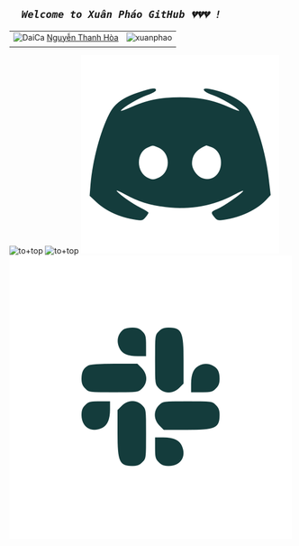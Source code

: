 ##  **_`   Welcome to Xuân Pháo GitHub 💔💔💔 ! `_**
|  | |
| :---: | :---: |
| ![DaiCa](https://user-images.githubusercontent.com/83102917/224762789-b8ded563-bcf5-4d1c-b0f4-dc3300b00cd3.png) <a href="https://www.youtube.com/channel/UCxvQ4j_oWcUrUkGbHWs4dLw" target="_blank"> Nguyễn Thanh Hòa</a> | ![xuanphao](https://user-images.githubusercontent.com/83102917/224962770-85b5a06c-e271-4cb8-84ce-f5c203e5452f.svg) |
| | |




<!-- <a href="https://www.youtube.com/channel/UCxvQ4j_oWcUrUkGbHWs4dLw" target="_blank">
 <img src="https://user-images.githubusercontent.com/83102917/225055660-5705930f-50cb-43db-87ad-40a3bbfd10e4.svg" alt="Vecter" />
</a> -->

![to+top](https://github.com/xuanphao19/xuanphao19/assets/83102917/010efc94-54c3-4025-b26c-3b38297d8b3e)
![to+top](https://github.com/xuanphao19/xuanphao19/assets/83102917/b7050c29-c68e-42c4-bee2-705d6c8ec8d0)
![to+top](https://raw.githubusercontent.com/xuanphao19/xuanphao19/02acbd901a9ee968d95e0507b295e035f666b1b5/img/discord.svg)
![to+top](https://raw.githubusercontent.com/xuanphao19/xuanphao19/02acbd901a9ee968d95e0507b295e035f666b1b5/img/slack.svg)
